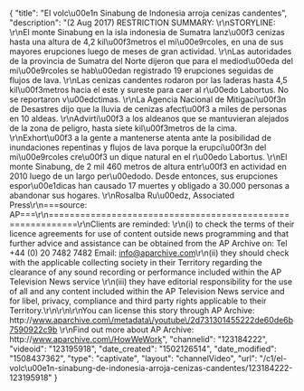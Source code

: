 {
    "title": "El volc\u00e1n Sinabung de Indonesia arroja cenizas candentes",
    "description": "(2 Aug 2017) RESTRICTION SUMMARY: \r\nSTORYLINE: \r\nEl monte Sinabung en la isla indonesia de Sumatra lanz\u00f3 cenizas hasta una altura de 4,2 kil\u00f3metros el mi\u00e9rcoles, en una de sus mayores erupciones luego de meses de gran actividad. \r\nLas autoridades de la provincia de Sumatra del Norte dijeron que para el mediod\u00eda del mi\u00e9rcoles se hab\u00edan registrado 19 erupciones seguidas de flujos de lava. \r\nLas cenizas candentes rodaron por las laderas hasta 4,5 kil\u00f3metros hacia el este y sureste para caer al r\u00edo Labortus.  No se reportaron v\u00edctimas. \r\nLa Agencia Nacional de Mitigaci\u00f3n de Desastres dijo que la lluvia de cenizas afect\u00f3 a miles de personas en 10 aldeas. \r\nAdvirti\u00f3 a los aldeanos que se mantuvieran alejados de la zona de peligro, hasta siete kil\u00f3metros de la cima. \r\nExhort\u00f3 a la gente a mantenerse atenta ante la posibilidad de inundaciones repentinas y flujos de lava porque la erupci\u00f3n del mi\u00e9rcoles cre\u00f3 un dique natural en el r\u00edo Labortus. \r\nEl monte Sinabung, de 2 mil 460 metros de altura entr\u00f3 en actividad en 2010 luego de un largo per\u00edodo. Desde entonces, sus erupciones espor\u00e1dicas han causado 17 muertes y obligado a 30.000 personas a abandonar sus hogares. \r\nRosalba Ru\u00edz, Associated Press\r\n===source: AP===\r\n===========================================================\r\nClients are reminded: \r\n(i) to check the terms of their licence agreements for use of content outside news programming and that further advice and assistance can be obtained from the AP Archive on: Tel +44 (0) 20 7482 7482 Email: info@aparchive.com\r\n(ii) they should check with the applicable collecting society in their Territory regarding the clearance of any sound recording or performance included within the AP Television News service \r\n(iii) they have editorial responsibility for the use of all and any content included within the AP Television News service and for libel, privacy, compliance and third party rights applicable to their Territory.\r\n\r\n\r\nYou can license this story through AP Archive: http:\/\/www.aparchive.com\/metadata\/youtube\/2d731301455222de60de6b7590922c9b \r\nFind out more about AP Archive: http:\/\/www.aparchive.com\/HowWeWork",
    "channelid": "123184222",
    "videoid": "123195918",
    "date_created": "1502126514",
    "date_modified": "1508437362",
    "type": "captivate",
    "layout": "channelVideo",
    "url": "\/c1\/el-volc\u00e1n-sinabung-de-indonesia-arroja-cenizas-candentes\/123184222-123195918"
}